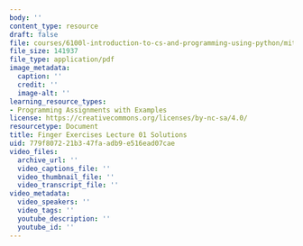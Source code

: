 ```yaml
---
body: ''
content_type: resource
draft: false
file: courses/6100l-introduction-to-cs-and-programming-using-python/mit6_100l_f22_ex01_sol.pdf
file_size: 141937
file_type: application/pdf
image_metadata:
  caption: ''
  credit: ''
  image-alt: ''
learning_resource_types:
- Programming Assignments with Examples
license: https://creativecommons.org/licenses/by-nc-sa/4.0/
resourcetype: Document
title: Finger Exercises Lecture 01 Solutions
uid: 779f8072-21b3-47fa-adb9-e516ead07cae
video_files:
  archive_url: ''
  video_captions_file: ''
  video_thumbnail_file: ''
  video_transcript_file: ''
video_metadata:
  video_speakers: ''
  video_tags: ''
  youtube_description: ''
  youtube_id: ''
---
```

